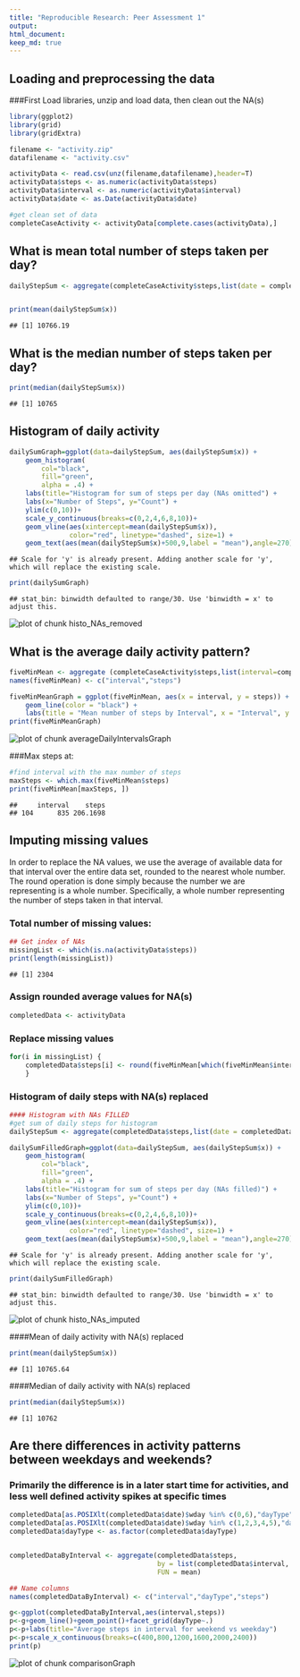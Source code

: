 ```yaml
---
title: "Reproducible Research: Peer Assessment 1"
output: 
html_document:
keep_md: true
---
```



## Loading and preprocessing the data
###First Load libraries, unzip and load data, then clean out the NA(s)

```r
library(ggplot2)
library(grid)
library(gridExtra)

filename <- "activity.zip"
datafilename <- "activity.csv"

activityData <- read.csv(unz(filename,datafilename),header=T)
activityData$steps <- as.numeric(activityData$steps)
activityData$interval <- as.numeric(activityData$interval)
activityData$date <- as.Date(activityData$date)

#get clean set of data
completeCaseActivity <- activityData[complete.cases(activityData),]
```


## What is mean total number of steps taken per day?

```r
dailyStepSum <- aggregate(completeCaseActivity$steps,list(date = completeCaseActivity$date),sum)


print(mean(dailyStepSum$x))
```

```
## [1] 10766.19
```

## What is the median number of steps taken per day?

```r
print(median(dailyStepSum$x))
```

```
## [1] 10765
```

## Histogram of daily activity

```r
dailySumGraph=ggplot(data=dailyStepSum, aes(dailyStepSum$x)) + 
    geom_histogram( 
        col="black", 
        fill="green", 
        alpha = .4) + 
    labs(title="Histogram for sum of steps per day (NAs omitted") +
    labs(x="Number of Steps", y="Count") +
    ylim(c(0,10))+
    scale_y_continuous(breaks=c(0,2,4,6,8,10))+
    geom_vline(aes(xintercept=mean(dailyStepSum$x)),  
               color="red", linetype="dashed", size=1) +
    geom_text(aes(mean(dailyStepSum$x)+500,9,label = "mean"),angle=270)
```

```
## Scale for 'y' is already present. Adding another scale for 'y', which will replace the existing scale.
```

```r
print(dailySumGraph)
```

```
## stat_bin: binwidth defaulted to range/30. Use 'binwidth = x' to adjust this.
```

![plot of chunk histo_NAs_removed](figure/histo_NAs_removed-1.png) 

## What is the average daily activity pattern?


```r
fiveMinMean <- aggregate (completeCaseActivity$steps,list(interval=completeCaseActivity$interval),mean)
names(fiveMinMean) <- c("interval","steps")

fiveMinMeanGraph = ggplot(fiveMinMean, aes(x = interval, y = steps)) + 
    geom_line(color = "black") + 
    labs(title = "Mean number of steps by Interval", x = "Interval", y = "Number of steps")
print(fiveMinMeanGraph)
```

![plot of chunk averageDailyIntervalsGraph](figure/averageDailyIntervalsGraph-1.png) 

###Max steps at:


```r
#find interval with the max number of steps
maxSteps <- which.max(fiveMinMean$steps)
print(fiveMinMean[maxSteps, ])
```

```
##     interval    steps
## 104      835 206.1698
```

## Imputing missing values
In order to replace the NA values, we use the average of available data for that interval over the entire data set, rounded to the nearest whole number.  The round operation is done simply because the number we are representing is a whole number.  Specifically, a whole number representing the number of steps taken in that interval.

### Total number of missing values:

```r
## Get index of NAs
missingList <- which(is.na(activityData$steps))
print(length(missingList))
```

```
## [1] 2304
```

### Assign rounded average values for NA(s)

```r
completedData <- activityData
```

### Replace missing values 

```r
for(i in missingList) {
    completedData$steps[i] <- round(fiveMinMean[which(fiveMinMean$interval == completedData[i, "interval"]), "steps"])
    }
```

### Histogram of daily steps with NA(s) replaced

```r
#### Histogram with NAs FILLED
#get sum of daily steps for histogram
dailyStepSum <- aggregate(completedData$steps,list(date = completedData$date),sum)

dailySumFilledGraph=ggplot(data=dailyStepSum, aes(dailyStepSum$x)) + 
    geom_histogram( 
        col="black", 
        fill="green", 
        alpha = .4) + 
    labs(title="Histogram for sum of steps per day (NAs filled)") +
    labs(x="Number of Steps", y="Count") +
    ylim(c(0,10))+
    scale_y_continuous(breaks=c(0,2,4,6,8,10))+
    geom_vline(aes(xintercept=mean(dailyStepSum$x)),  
               color="red", linetype="dashed", size=1) +
    geom_text(aes(mean(dailyStepSum$x)+500,9,label = "mean"),angle=270)
```

```
## Scale for 'y' is already present. Adding another scale for 'y', which will replace the existing scale.
```

```r
print(dailySumFilledGraph)
```

```
## stat_bin: binwidth defaulted to range/30. Use 'binwidth = x' to adjust this.
```

![plot of chunk histo_NAs_imputed](figure/histo_NAs_imputed-1.png) 

####Mean of daily activity with NA(s) replaced

```r
print(mean(dailyStepSum$x))
```

```
## [1] 10765.64
```

####Median of daily activity with NA(s) replaced

```r
print(median(dailyStepSum$x))
```

```
## [1] 10762
```


## Are there differences in activity patterns between weekdays and weekends?
### Primarily the difference is in a later start time for activities, and less well defined activity spikes at specific times


```r
completedData[as.POSIXlt(completedData$date)$wday %in% c(0,6),"dayType"]="weekend"
completedData[as.POSIXlt(completedData$date)$wday %in% c(1,2,3,4,5),"dayType"]="weekday"
completedData$dayType <- as.factor(completedData$dayType)


completedDataByInterval <- aggregate(completedData$steps,
                                     by = list(completedData$interval, completedData$dayType),
                                     FUN = mean)

## Name columns
names(completedDataByInterval) <- c("interval","dayType","steps")

g<-ggplot(completedDataByInterval,aes(interval,steps))
p<-g+geom_line()+geom_point()+facet_grid(dayType~.)
p<-p+labs(title="Average steps in interval for weekend vs weekday")
p<-p+scale_x_continuous(breaks=c(400,800,1200,1600,2000,2400))
print(p)
```

![plot of chunk comparisonGraph](figure/comparisonGraph-1.png) 
